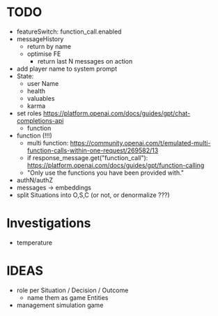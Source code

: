 TODO
====

- featureSwitch: function_call.enabled
- messageHistory
  - return by name
  - optimise FE
    - return last N messages on action
- add player name to system prompt
- State:
  - user Name
  - health
  - valuables
  - karma
- set roles https://platform.openai.com/docs/guides/gpt/chat-completions-api
  - function
- function (!!!)
  - multi function: https://community.openai.com/t/emulated-multi-function-calls-within-one-request/269582/13 
  - if response_message.get("function_call"): https://platform.openai.com/docs/guides/gpt/function-calling
  - "Only use the functions you have been provided with."
- authN/authZ
- messages -> embeddings
- split Situations into O,S,C (or not, or denormalize ???)

# Investigations
- temperature

# IDEAS
- role per Situation / Decision / Outcome
  - name them as game Entities
- management simulation game
